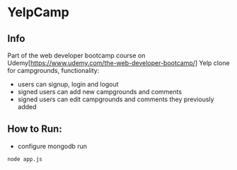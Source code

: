 # YelpCamp

## Info
Part of the web developer bootcamp course on Udemy[https://www.udemy.com/the-web-developer-bootcamp/]
Yelp clone for campgrounds, functionality:
- users can signup, login and logout
- signed users can add new campgrounds and comments
- signed users can edit campgrounds and comments they previously added

## How to Run:
- configure mongodb
run

```bash
node app.js
```
